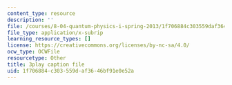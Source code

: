 ```yaml
---
content_type: resource
description: ''
file: /courses/8-04-quantum-physics-i-spring-2013/1f706884c303559daf3646bf91e0e52a_iZKAtzK5WXM.vtt
file_type: application/x-subrip
learning_resource_types: []
license: https://creativecommons.org/licenses/by-nc-sa/4.0/
ocw_type: OCWFile
resourcetype: Other
title: 3play caption file
uid: 1f706884-c303-559d-af36-46bf91e0e52a
---
```

